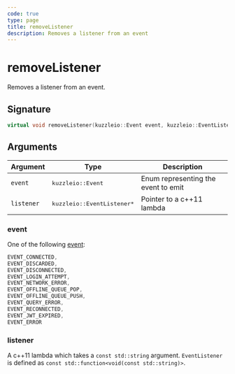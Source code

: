 ```yaml
---
code: true
type: page
title: removeListener
description: Removes a listener from an event
---
```


# removeListener

Removes a listener from an event.

## Signature

```cpp
virtual void removeListener(kuzzleio::Event event, kuzzleio::EventListener* listener) = 0;
```

## Arguments

| Argument   | Type                                 | Description                         |
| ---------- | ------------------------------------ | ----------------------------------- |
| `event`    | <pre>kuzzleio::Event</pre>           | Enum representing the event to emit |
| `listener` | <pre>kuzzleio::EventListener\*</pre> | Pointer to a c++11 lambda           |

### event

One of the following [event](/sdk/cpp/1/essentials/events):

```cpp
EVENT_CONNECTED,
EVENT_DISCARDED,
EVENT_DISCONNECTED,
EVENT_LOGIN_ATTEMPT,
EVENT_NETWORK_ERROR,
EVENT_OFFLINE_QUEUE_POP,
EVENT_OFFLINE_QUEUE_PUSH,
EVENT_QUERY_ERROR,
EVENT_RECONNECTED,
EVENT_JWT_EXPIRED,
EVENT_ERROR
```

### listener

A c++11 lambda which takes a `const std::string` argument.
`EventListener` is defined as `const std::function<void(const std::string)>`.
